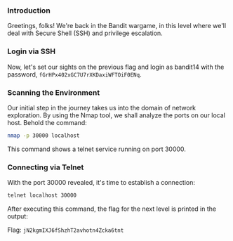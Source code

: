 ### **Introduction**

Greetings, folks! We're back in the Bandit wargame, in this level where we'll deal with Secure Shell (SSH) and privilege escalation.

### Login via SSH

Now, let's set our sights on the previous flag and login as bandit14 with the password, `fGrHPx402xGC7U7rXKDaxiWFTOiF0ENq`.

### **Scanning the Environment**

Our initial step in the journey takes us into the domain of network exploration. By using the Nmap tool, we shall analyze the ports on our local host. Behold the command:

```bash
nmap -p 30000 localhost
```

This command shows a telnet service running on port 30000.

### **Connecting via Telnet**

With the port 30000 revealed, it's time to establish a connection:

```bash
telnet localhost 30000
```

After executing this command, the flag for the next level is printed in the output:

Flag: `jN2kgmIXJ6fShzhT2avhotn4Zcka6tnt`
